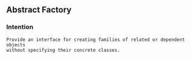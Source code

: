 ## Abstract Factory

### Intention
```
Provide an interface for creating families of related or dependent objects 
without specifying their concrete classes.
```